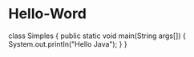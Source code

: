 # Hello-Word

class Simples {
  public static void main(String args[]) {
    System.out.printIn("Hello Java");
  }
}
